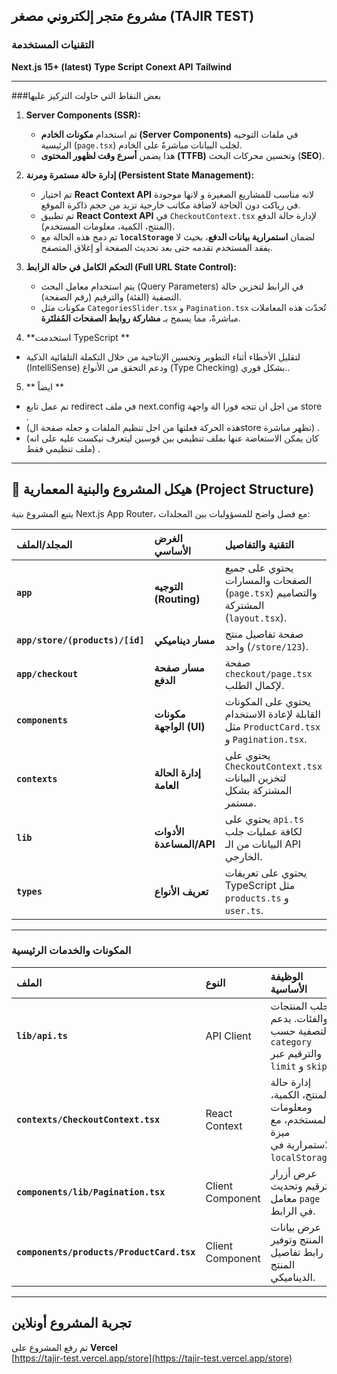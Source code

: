 ## مشروع متجر إلكتروني مصغر (TAJIR TEST)

### التقنيات المستخدمة

**Next.js 15+ (latest)**
**Type Script**
**Conext API**
**Tailwind**

---

###بعض النقاط التي حاولت التركيز عليها

1. **Server Components (SSR):**

   - تم استخدام **مكونات الخادم (Server Components)** في ملفات التوجيه الرئيسية (`page.tsx`) لجلب البيانات مباشرةً على الخادم.
   - هذا يضمن **أسرع وقت لظهور المحتوى (TTFB)** وتحسين محركات البحث (**SEO**).

2. **إدارة حالة مستمرة ومرنة (Persistent State Management):**

   - تم اختيار **React Context API** لانه مناسب للمشاريع الصغيرة و لانها موجودة في رياكت دون الحاجة لاضافة مكاتب خارجية تزيد من حجم ذاكرة الموقع.
   - تم تطبيق **React Context API** في `CheckoutContext.tsx` لإدارة حالة الدفع (المنتج، الكمية، معلومات المستخدم).
   - تم دمج هذه الحالة مع **`localStorage`** لضمان **استمرارية بيانات الدفع**، بحيث لا يفقد المستخدم تقدمه حتى بعد تحديث الصفحة أو إغلاق المتصفح.

3. **التحكم الكامل في حالة الرابط (Full URL State Control):**

   - يتم استخدام معامل البحث (Query Parameters) في الرابط لتخزين حالة التصفية (الفئة) والترقيم (رقم الصفحة).
   - مكونات مثل `CategoriesSlider.tsx` و `Pagination.tsx` تُحدّث هذه المعاملات مباشرةً، مما يسمح بـ **مشاركة روابط الصفحات المُفلتَرة**.

4. **استخدمت TypeScript **

- لتقليل الأخطاء أثناء التطوير وتحسين الإنتاجية من خلال التكملة التلقائية الذكية (IntelliSense) ودعم التحقق من الأنواع (Type Checking) بشكل فوري..

5. ** ايضاً **

- تم عمل تابع redirect في ملف next.config من اجل ان تتجه فورا الة واجهة store .
- (هذه الحركة فعلتها من اجل تنظيم الملفات و جعله صفحة الstore تظهر مباشرة) .
- (كان يمكن الاستعاضة عنها بملف تنظيمي بين قوسين ليتعرف نيكست عليه على انه ملف تنظيمي فقط) .

---

## 📁 هيكل المشروع والبنية المعمارية (Project Structure)

يتبع المشروع بنية Next.js App Router، مع فصل واضح للمسؤوليات بين المجلدات:

| المجلد/الملف                    | الغرض الأساسي            | التقنية والتفاصيل                                                                     |
| :------------------------------ | :----------------------- | :------------------------------------------------------------------------------------ |
| **`app`**                       | **التوجيه (Routing)**    | يحتوي على جميع الصفحات والمسارات (`page.tsx`) والتصاميم المشتركة (`layout.tsx`).      |
| **`app/store/(products)/[id]`** | **مسار ديناميكي**        | صفحة تفاصيل منتج واحد (`/store/123`).                                                 |
| **`app/checkout`**              | **مسار صفحة الدفع**      | صفحة `checkout/page.tsx` لإكمال الطلب.                                                |
| **`components`**                | **مكونات الواجهة (UI)**  | يحتوي على المكونات القابلة لإعادة الاستخدام مثل `ProductCard.tsx` و `Pagination.tsx`. |
| **`contexts`**                  | **إدارة الحالة العامة**  | يحتوي على `CheckoutContext.tsx` لتخزين البيانات المشتركة بشكل مستمر.                  |
| **`lib`**                       | **الأدوات المساعدة/API** | يحتوي على `api.ts` لكافة عمليات جلب البيانات من الـ API الخارجي.                      |
| **`types`**                     | **تعريف الأنواع**        | يحتوي على تعريفات TypeScript مثل `products.ts` و `user.ts`.                           |

---

### المكونات والخدمات الرئيسية

| الملف                                     | النوع            | الوظيفة الأساسية                                                                     |
| :---------------------------------------- | :--------------- | :----------------------------------------------------------------------------------- |
| **`lib/api.ts`**                          | API Client       | جلب المنتجات والفئات. يدعم التصفية حسب `category` والترقيم عبر `limit` و `skip`.     |
| **`contexts/CheckoutContext.tsx`**        | React Context    | إدارة حالة المنتج، الكمية، ومعلومات المستخدم، مع ميزة الاستمرارية في `localStorage`. |
| **`components/lib/Pagination.tsx`**       | Client Component | عرض أزرار الترقيم وتحديث معامل `page` في الرابط.                                     |
| **`components/products/ProductCard.tsx`** | Client Component | عرض بيانات المنتج وتوفير رابط تفاصيل المنتج الديناميكي.                              |

---

## تجربة المشروع أونلاين

تم رفع المشروع على **Vercel**  
[https://tajir-test.vercel.app/store](https://tajir-test.vercel.app/store)

